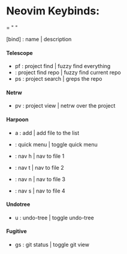 # Neovim Keybinds:

<leader> = " "

[bind] : name | description

#### Telescope
- <leader>pf : project find | fuzzy find everything
- <leader><C-p> : project find repo | fuzzy find current repo
- <leader>ps : project search | greps the repo

#### Netrw
- <leader>pv : project view | netrw over the project

#### Harpoon
- <leader>a : add | add file to the list
- <C-e> : quick menu | toggle quick menu

- <C-h> : nav h | nav to file 1
- <C-t> : nav t | nav to file 2
- <C-n> : nav n | nav to file 3
- <C-s> : nav s | nav to file 4

#### Undotree
- <leader>u : undo-tree | toggle undo-tree

#### Fugitive
- <leader>gs : git status | toggle git view
